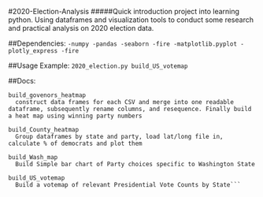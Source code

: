 #2020-Election-Analysis
#####Quick introduction project into learning python. Using dataframes and visualization tools to conduct some research and practical analysis on 2020 election data.

##Dependencies: ```-numpy -pandas -seaborn -fire -matplotlib.pyplot -plotly_express -fire```

##Usage Example:
```2020_election.py build_US_votemap```

##Docs:
```
build_govenors_heatmap
  construct data frames for each CSV and merge into one readable dataframe, subsequently rename columns, and resequence. Finally build a heat map using winning party numbers

build_County_heatmap
  Group dataframes by state and party, load lat/long file in, calculate % of democrats and plot them

build_Wash_map
  Build Simple bar chart of Party choices specific to Washington State

build_US_votemap
  Build a votemap of relevant Presidential Vote Counts by State```
```
